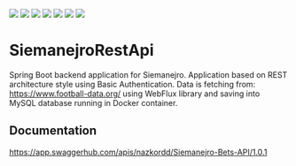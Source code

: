 [![](https://img.shields.io/badge/Spring_Boot-2.3.0-yellowgreen)](https://spring.io/projects/spring-boot)
[![](https://img.shields.io/badge/Maven-4.0.0-green)](https://maven.apache.org)
[![](https://img.shields.io/badge/Webflux-2.3.0-red)](https://docs.spring.io/spring-framework/docs/5.0.0.BUILD-SNAPSHOT/spring-framework-reference/html/web-reactive.html)
[![](https://img.shields.io/badge/Google_Api_Client-1.30.8-blue)](https://developers.google.com/api-client-library/java)
[![](https://img.shields.io/badge/Spring_Security_OAuth2-2.3.6-orange)](https://docs.spring.io/spring-security-oauth2-boot/docs/current/reference/html5/)
[![](https://img.shields.io/badge/SpringDoc_OpenApi_Ui-1.2.32-lightgrey)](https://github.com/springdoc/springdoc-openapi)
[![](https://img.shields.io/badge/Javax%20Persistence%20Api-2.2-yellowgreen)](https://docs.oracle.com/javaee/7/api/javax/persistence/package-summary.html)

# SiemanejroRestApi
Spring Boot backend application for Siemanejro. 
Application based on REST architecture style using Basic Authentication. 
Data is fetching from: https://www.football-data.org/ using WebFlux library and 
saving into MySQL database running in Docker container.
## Documentation
https://app.swaggerhub.com/apis/nazkordd/Siemanejro-Bets-API/1.0.1

